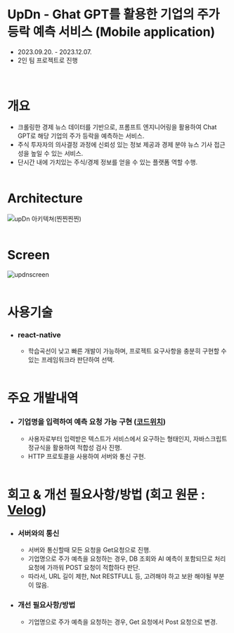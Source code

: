 # UpDn - Ghat GPT를 활용한 기업의 주가 등락 예측 서비스 (Mobile application)

* 2023.09.20. - 2023.12.07.
* 2인 팀 프로젝트로 진행
<br><br><br>

# 개요

* 크롤링한 경제 뉴스 데이터를 기반으로, 프롬프트 엔지니어링을 활용하여 Chat GPT로 해당 기업의 주가 등락을 예측하는 서비스.
* 주식 투자자의 의사결정 과정에 신뢰성 있는 정보 제공과 경제 분야 뉴스 기사 접근성을 높일 수 있는 서비스.
* 단시간 내에 가치있는 주식/경제 정보를 얻을 수 있는 플랫폼 역할 수행.
<br><br>

# Architecture

![upDn 아키텍쳐(찐찐찐찐)](https://github.com/user-attachments/assets/77463589-ad65-49fd-b42a-48be38c6930a)
<br><br>

# Screen

![updnscreen](https://github.com/user-attachments/assets/524bc832-e61a-4dda-93a4-fd309fdf049b)
<br><br>

# 사용기술

* ### react-native
  * 학습곡선이 낮고 빠른 개발이 가능하며, 프로젝트 요구사항을 충분히 구현할 수 있는 프레임워크라 판단하여 선택.
<br><br>

# 주요 개발내역

* ### 기업명을 입력하여 예측 요청 가능 구현 ([코드위치](https://github.com/yangsp31/UpDn-React-native-app/tree/master/Function))
  * 사용자로부터 입력받은 텍스트가 서비스에서 요구하는 형태인지, 자바스크립트 정규식을 활용하여 적합성 검사 진행.
  * HTTP 프로토콜을 사용하여 서버와 통신 구현.
<br><br>

# 회고 & 개선 필요사항/방법 (회고 원문 : [Velog](https://velog.io/@yang_seongp31/UpDn-App))

* ### 서버와의 통신
  * 서버와 통신할때 모든 요청을 Get요청으로 진행.
  * 기업명으로 주가 예측을 요청하는 경우, DB 조회와 AI 예측이 포함되므로 처리 요청에 가까워 POST 요청이 적합하다 판단.
  * 따라서, URL 길이 제한, Not RESTFULL 등, 고려해야 하고 보완 해야될 부분이 많음.
 
* ### 개선 필요사항/방법
  * 기업명으로 주가 예측을 요청하는 경우, Get 요청에서 Post 요청으로 변경.
   






